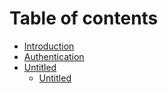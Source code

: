 # Table of contents

* [Introduction](README.md)
* [Authentication](authentication.md)
* [Untitled](untitled-1/README.md)
  * [Untitled](untitled-1/untitled.md)

